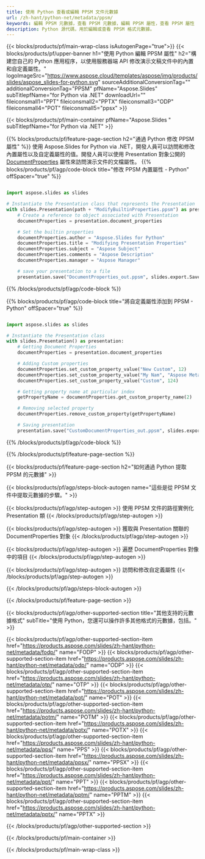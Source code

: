 ```yaml
---
title: 使用 Python 查看或編輯 PPSM 文件元數據
url: /zh-hant/python-net/metadata/ppsm/
keywords: 編輯 PPSM 元數據，查看 PPSM 元數據，編輯 PPSM 屬性，查看 PPSM 屬性
description: Python 源代碼，用於編輯或查看 PPSM 格式元數據。
---
```


{{< blocks/products/pf/main-wrap-class isAutogenPage="true">}}
{{< blocks/products/pf/upper-banner h1="使用 Python 編輯 PPSM 屬性" h2="構建您自己的 Python 應用程序，以使用服務器端 API 修改演示文稿文件中的內置和自定義屬性。" logoImageSrc="https://www.aspose.cloud/templates/aspose/img/products/slides/aspose_slides-for-python.svg" sourceAdditionalConversionTag="" additionalConversionTag="PPSM" pfName="Aspose.Slides" subTitlepfName="for Python via .NET" downloadUrl="" fileiconsmall1="PPT" fileiconsmall2="PPTX" fileiconsmall3="ODP" fileiconsmall4="POT" fileiconsmall5="ppsx" >}}

{{< blocks/products/pf/main-container pfName="Aspose.Slides " subTitlepfName="for Python via .NET" >}}

{{% blocks/products/pf/feature-page-section  h2="通過 Python 修改 PPSM 屬性" %}}
使用 Aspose.Slides for Python via .NET，開發人員可以訪問和修改內置屬性以及自定義屬性的值。開發人員可以使用 Presentation 對象公開的 [DocumentProperties](https://reference.aspose.com/slides/python-net/aspose.slides/documentproperties/) 屬性來訪問演示文件的文檔屬性。
{{% blocks/products/pf/agp/code-block title="修改 PPSM 內置屬性 - Python" offSpacer="true" %}}

```py

import aspose.slides as slides

# Instantiate the Presentation class that represents the Presentation
with slides.Presentation(path + "ModifyBuiltinProperties.ppsm") as presentation:
    # Create a reference to object associated with Presentation
    documentProperties = presentation.document_properties

    # Set the builtin properties
    documentProperties.author = "Aspose.Slides for Python"
    documentProperties.title = "Modifying Presentation Properties"
    documentProperties.subject = "Aspose Subject"
    documentProperties.comments = "Aspose Description"
    documentProperties.manager = "Aspose Manager"

    # save your presentation to a file
    presentation.save("DocumentProperties_out.ppsm", slides.export.SaveFormat.PPSM)
```

{{% /blocks/products/pf/agp/code-block %}}

{{% blocks/products/pf/agp/code-block title="將自定義屬性添加到 PPSM - Python" offSpacer="true" %}}

```py

import aspose.slides as slides

# Instantiate the Presentation class
with slides.Presentation() as presentation:
    # Getting Document Properties
    documentProperties = presentation.document_properties

    # Adding Custom properties
    documentProperties.set_custom_property_value("New Custom", 12)
    documentProperties.set_custom_property_value("My Nam", "Aspose Metadata Editor")
    documentProperties.set_custom_property_value("Custom", 124)

    # Getting property name at particular index
    getPropertyName = documentProperties.get_custom_property_name(2)

    # Removing selected property
    documentProperties.remove_custom_property(getPropertyName)

    # Saving presentation
    presentation.save("CustomDocumentProperties_out.ppsm", slides.export.SaveFormat.PPSM)
```

{{% /blocks/products/pf/agp/code-block %}}

{{% /blocks/products/pf/feature-page-section %}}

{{< blocks/products/pf/feature-page-section  h2="如何通過 Python 提取 PPSM 的元數據" >}}

{{< blocks/products/pf/agp/steps-block-autogen name="這些是從 PPSM 文件中提取元數據的步驟。" >}}

{{< blocks/products/pf/agp/step-autogen >}}
使用 PPSM 文件的路徑實例化 Presentation 類
{{< /blocks/products/pf/agp/step-autogen >}}

{{< blocks/products/pf/agp/step-autogen >}}
獲取與 Presentation 關聯的 DocumentProperties 對象
{{< /blocks/products/pf/agp/step-autogen >}}

{{< blocks/products/pf/agp/step-autogen >}}
遍歷 DocumentProperties 對像中的項目
{{< /blocks/products/pf/agp/step-autogen >}}

{{< blocks/products/pf/agp/step-autogen >}}
訪問和修改自定義屬性
{{< /blocks/products/pf/agp/step-autogen >}}

{{< /blocks/products/pf/agp/steps-block-autogen >}}

{{< /blocks/products/pf/feature-page-section >}}

{{< blocks/products/pf/agp/other-supported-section title="其他支持的元數據格式" subTitle="使用 Python，您還可以操作許多其他格式的元數據，包括。" >}}

{{< blocks/products/pf/agp/other-supported-section-item href="https://products.aspose.com/slides/zh-hant/python-net/metadata/fodp/" name="FODP" >}}
{{< blocks/products/pf/agp/other-supported-section-item href="https://products.aspose.com/slides/zh-hant/python-net/metadata/odp/" name="ODP" >}}
{{< blocks/products/pf/agp/other-supported-section-item href="https://products.aspose.com/slides/zh-hant/python-net/metadata/otp/" name="OTP" >}}
{{< blocks/products/pf/agp/other-supported-section-item href="https://products.aspose.com/slides/zh-hant/python-net/metadata/pot/" name="POT" >}}
{{< blocks/products/pf/agp/other-supported-section-item href="https://products.aspose.com/slides/zh-hant/python-net/metadata/potm/" name="POTM" >}}
{{< blocks/products/pf/agp/other-supported-section-item href="https://products.aspose.com/slides/zh-hant/python-net/metadata/potx/" name="POTX" >}}
{{< blocks/products/pf/agp/other-supported-section-item href="https://products.aspose.com/slides/zh-hant/python-net/metadata/pps/" name="PPS" >}}
{{< blocks/products/pf/agp/other-supported-section-item href="https://products.aspose.com/slides/zh-hant/python-net/metadata/ppsx/" name="PPSX" >}}
{{< blocks/products/pf/agp/other-supported-section-item href="https://products.aspose.com/slides/zh-hant/python-net/metadata/ppt/" name="PPT" >}}
{{< blocks/products/pf/agp/other-supported-section-item href="https://products.aspose.com/slides/zh-hant/python-net/metadata/pptm/" name="PPTM" >}}
{{< blocks/products/pf/agp/other-supported-section-item href="https://products.aspose.com/slides/zh-hant/python-net/metadata/pptx/" name="PPTX" >}}


{{< /blocks/products/pf/agp/other-supported-section >}}

{{< /blocks/products/pf/main-container >}}
    
{{< /blocks/products/pf/main-wrap-class >}}
